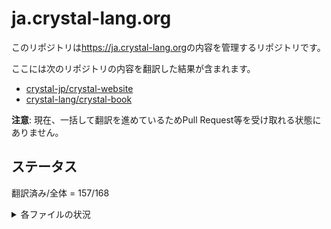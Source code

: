 # ja.crystal-lang.org

このリポジトリは<https://ja.crystal-lang.org>の内容を管理するリポジトリです。

ここには次のリポジトリの内容を翻訳した結果が含まれます。

  - [crystal-jp/crystal-website](https://github.com/crystal-jp/crystal-website)
  - [crystal-lang/crystal-book](https://github.com/crystal-lang/crystal-book)

**注意**: 現在、一括して翻訳を進めているためPull Request等を受け取れる状態にありません。

## ステータス

翻訳済み/全体 = 157/168

<details>

<summary>各ファイルの状況</summary>

状況の記号の意味:

- ○: 翻訳済み
- △: 部分的に翻訳されている (以前翻訳されていた？)
- ×: 未翻訳

| ファイル名                                                                                          | 状況 |
|:----------------------------------------------------------------------------------------------------|:----:|
| `crystal-book/SUMMARY.md`                                                                           | ○    |
| `crystal-book/README.md`                                                                            | ○    |
| `crystal-book/using_the_compiler/README.md`                                                         | ○    |
| `crystal-book/the_shards_command/README.md`                                                         | ○    |
| `crystal-book/overview/README.md`                                                                   | ○    |
| `crystal-book/overview/hello_world.md`                                                              | ○    |
| `crystal-book/overview/http_server.md`                                                              | ○    |
| `crystal-book/overview/cli.md`                                                                      | ○    |
| `crystal-book/syntax_and_semantics/README.md`                                                       | ○    |
| `crystal-book/syntax_and_semantics/comments.md`                                                     | ○    |
| `crystal-book/syntax_and_semantics/literals.md`                                                     | ○    |
| `crystal-book/syntax_and_semantics/literals/nil.md`                                                 | ○    |
| `crystal-book/syntax_and_semantics/literals/bool.md`                                                | ○    |
| `crystal-book/syntax_and_semantics/literals/integers.md`                                            | ○    |
| `crystal-book/syntax_and_semantics/literals/floats.md`                                              | ○    |
| `crystal-book/syntax_and_semantics/literals/char.md`                                                | ○    |
| `crystal-book/syntax_and_semantics/literals/string.md`                                              | ○    |
| `crystal-book/syntax_and_semantics/literals/symbol.md`                                              | ○    |
| `crystal-book/syntax_and_semantics/literals/array.md`                                               | ○    |
| `crystal-book/syntax_and_semantics/literals/hash.md`                                                | ○    |
| `crystal-book/syntax_and_semantics/literals/range.md`                                               | ○    |
| `crystal-book/syntax_and_semantics/literals/regex.md`                                               | ○    |
| `crystal-book/syntax_and_semantics/literals/tuple.md`                                               | ○    |
| `crystal-book/syntax_and_semantics/literals/named_tuple.md`                                         | ○    |
| `crystal-book/syntax_and_semantics/literals/proc.md`                                                | ○    |
| `crystal-book/syntax_and_semantics/literals/command.md`                                             | ○    |
| `crystal-book/syntax_and_semantics/assignment.md`                                                   | ○    |
| `crystal-book/syntax_and_semantics/local_variables.md`                                              | ○    |
| `crystal-book/syntax_and_semantics/control_expressions.md`                                          | ○    |
| `crystal-book/syntax_and_semantics/truthy_and_falsey_values.md`                                     | ○    |
| `crystal-book/syntax_and_semantics/if.md`                                                           | ○    |
| `crystal-book/syntax_and_semantics/as_a_suffix.md`                                                  | ○    |
| `crystal-book/syntax_and_semantics/as_an_expression.md`                                             | ○    |
| `crystal-book/syntax_and_semantics/ternary_if.md`                                                   | ○    |
| `crystal-book/syntax_and_semantics/if_var.md`                                                       | ○    |
| `crystal-book/syntax_and_semantics/if_varis_a.md`                                                   | ○    |
| `crystal-book/syntax_and_semantics/if_varresponds_to.md`                                            | ○    |
| `crystal-book/syntax_and_semantics/if_var_nil.md`                                                   | ○    |
| `crystal-book/syntax_and_semantics/not.md`                                                          | ○    |
| `crystal-book/syntax_and_semantics/unless.md`                                                       | ○    |
| `crystal-book/syntax_and_semantics/case.md`                                                         | ○    |
| `crystal-book/syntax_and_semantics/while.md`                                                        | ○    |
| `crystal-book/syntax_and_semantics/break.md`                                                        | ○    |
| `crystal-book/syntax_and_semantics/next.md`                                                         | ○    |
| `crystal-book/syntax_and_semantics/until.md`                                                        | ○    |
| `crystal-book/syntax_and_semantics/and.md`                                                          | ○    |
| `crystal-book/syntax_and_semantics/or.md`                                                           | ○    |
| `crystal-book/syntax_and_semantics/requiring_files.md`                                              | ○    |
| `crystal-book/syntax_and_semantics/types_and_methods.md`                                            | ○    |
| `crystal-book/syntax_and_semantics/everything_is_an_object.md`                                      | ○    |
| `crystal-book/syntax_and_semantics/the_program.md`                                                  | ○    |
| `crystal-book/syntax_and_semantics/classes_and_methods.md`                                          | ○    |
| `crystal-book/syntax_and_semantics/new,_initialize_and_allocate.md`                                 | ○    |
| `crystal-book/syntax_and_semantics/methods_and_instance_variables.md`                               | ○    |
| `crystal-book/syntax_and_semantics/type_inference.md`                                               | ○    |
| `crystal-book/syntax_and_semantics/union_types.md`                                                  | ○    |
| `crystal-book/syntax_and_semantics/overloading.md`                                                  | ○    |
| `crystal-book/syntax_and_semantics/default_and_named_arguments.md`                                  | ○    |
| `crystal-book/syntax_and_semantics/splats_and_tuples.md`                                            | ○    |
| `crystal-book/syntax_and_semantics/type_restrictions.md`                                            | ○    |
| `crystal-book/syntax_and_semantics/return_types.md`                                                 | ○    |
| `crystal-book/syntax_and_semantics/default_values_named_arguments_splats_tuples_and_overloading.md` | ○    |
| `crystal-book/syntax_and_semantics/operators.md`                                                    | ○    |
| `crystal-book/syntax_and_semantics/visibility.md`                                                   | ○    |
| `crystal-book/syntax_and_semantics/inheritance.md`                                                  | ○    |
| `crystal-book/syntax_and_semantics/virtual_and_abstract_types.md`                                   | ○    |
| `crystal-book/syntax_and_semantics/class_methods.md`                                                | ○    |
| `crystal-book/syntax_and_semantics/class_variables.md`                                              | ○    |
| `crystal-book/syntax_and_semantics/finalize.md`                                                     | ○    |
| `crystal-book/syntax_and_semantics/modules.md`                                                      | ○    |
| `crystal-book/syntax_and_semantics/generics.md`                                                     | ○    |
| `crystal-book/syntax_and_semantics/structs.md`                                                      | ○    |
| `crystal-book/syntax_and_semantics/constants.md`                                                    | ○    |
| `crystal-book/syntax_and_semantics/enum.md`                                                         | ○    |
| `crystal-book/syntax_and_semantics/blocks_and_procs.md`                                             | ○    |
| `crystal-book/syntax_and_semantics/capturing_blocks.md`                                             | ○    |
| `crystal-book/syntax_and_semantics/proc_literal.md`                                                 | ○    |
| `crystal-book/syntax_and_semantics/block_forwarding.md`                                             | ○    |
| `crystal-book/syntax_and_semantics/closures.md`                                                     | ○    |
| `crystal-book/syntax_and_semantics/alias.md`                                                        | ○    |
| `crystal-book/syntax_and_semantics/exception_handling.md`                                           | ○    |
| `crystal-book/syntax_and_semantics/type_grammar.md`                                                 | ○    |
| `crystal-book/syntax_and_semantics/type_reflection.md`                                              | ○    |
| `crystal-book/syntax_and_semantics/is_a.md`                                                         | ○    |
| `crystal-book/syntax_and_semantics/nil_question.md`                                                 | ○    |
| `crystal-book/syntax_and_semantics/responds_to.md`                                                  | ○    |
| `crystal-book/syntax_and_semantics/as.md`                                                           | ○    |
| `crystal-book/syntax_and_semantics/as_question.md`                                                  | ○    |
| `crystal-book/syntax_and_semantics/typeof.md`                                                       | ○    |
| `crystal-book/syntax_and_semantics/macros.md`                                                       | ○    |
| `crystal-book/syntax_and_semantics/macros/macro_methods.md`                                         | ○    |
| `crystal-book/syntax_and_semantics/macros/hooks.md`                                                 | ○    |
| `crystal-book/syntax_and_semantics/macros/fresh_variables.md`                                       | ○    |
| `crystal-book/syntax_and_semantics/annotations.md`                                                  | ○    |
| `crystal-book/syntax_and_semantics/annotations/built_in_annotations.md`                             | ○    |
| `crystal-book/syntax_and_semantics/low_level_primitives.md`                                         | ○    |
| `crystal-book/syntax_and_semantics/pointerof.md`                                                    | ○    |
| `crystal-book/syntax_and_semantics/sizeof.md`                                                       | ○    |
| `crystal-book/syntax_and_semantics/instance_sizeof.md`                                              | ○    |
| `crystal-book/syntax_and_semantics/offsetof.md`                                                     | ○    |
| `crystal-book/syntax_and_semantics/declare_var.md`                                                  | ○    |
| `crystal-book/syntax_and_semantics/compile_time_flags.md`                                           | ○    |
| `crystal-book/syntax_and_semantics/cross-compilation.md`                                            | ○    |
| `crystal-book/syntax_and_semantics/c_bindings/README.md`                                            | ○    |
| `crystal-book/syntax_and_semantics/c_bindings/lib.md`                                               | ○    |
| `crystal-book/syntax_and_semantics/c_bindings/fun.md`                                               | ○    |
| `crystal-book/syntax_and_semantics/c_bindings/out.md`                                               | ○    |
| `crystal-book/syntax_and_semantics/c_bindings/to_unsafe.md`                                         | ○    |
| `crystal-book/syntax_and_semantics/c_bindings/struct.md`                                            | ○    |
| `crystal-book/syntax_and_semantics/c_bindings/union.md`                                             | ○    |
| `crystal-book/syntax_and_semantics/c_bindings/enum.md`                                              | ○    |
| `crystal-book/syntax_and_semantics/c_bindings/variables.md`                                         | ○    |
| `crystal-book/syntax_and_semantics/c_bindings/constants.md`                                         | ○    |
| `crystal-book/syntax_and_semantics/c_bindings/type.md`                                              | ○    |
| `crystal-book/syntax_and_semantics/c_bindings/alias.md`                                             | ○    |
| `crystal-book/syntax_and_semantics/c_bindings/callbacks.md`                                         | ○    |
| `crystal-book/syntax_and_semantics/unsafe.md`                                                       | ○    |
| `crystal-book/conventions/README.md`                                                                | ○    |
| `crystal-book/conventions/coding_style.md`                                                          | ○    |
| `crystal-book/conventions/documenting_code.md`                                                      | ○    |
| `crystal-book/database/README.md`                                                                   | ×    |
| `crystal-book/database/connection.md`                                                               | △    |
| `crystal-book/database/connection_pool.md`                                                          | ×    |
| `crystal-book/database/transactions.md`                                                             | ×    |
| `crystal-book/guides/README.md`                                                                     | ○    |
| `crystal-book/guides/performance.md`                                                                | ○    |
| `crystal-book/guides/concurrency.md`                                                                | ○    |
| `crystal-book/guides/testing.md`                                                                    | ×    |
| `crystal-book/guides/writing_shards.md`                                                             | △    |
| `crystal-book/guides/hosting/github.md`                                                             | ×    |
| `crystal-book/guides/hosting/gitlab.md`                                                             | ×    |
| `crystal-book/guides/continuous_integration.md`                                                     | ×    |
| `crystal-book/guides/ci/travis.md`                                                                  | ×    |
| `crystal-book/guides/ci/circleci.md`                                                                | ×    |
| `crystal-website/_config.yml`                                                                       | ○    |
| `crystal-website/_includes/sponsors_sidebar.html`                                                   | ○    |
| `crystal-website/_layouts/default.html`                                                             | ○    |
| `crystal-website/_layouts/install.html`                                                             | ○    |
| `crystal-website/blog/index.html`                                                                   | ○    |
| `crystal-website/community/index.html`                                                              | ○    |
| `crystal-website/docs.html`                                                                         | ○    |
| `crystal-website/index.html`                                                                        | ○    |
| `crystal-website/media/index.html`                                                                  | ○    |
| `crystal-website/sponsors/index.html`                                                               | ○    |
| `crystal-website/sponsors/original-sponsors.html`                                                   | ○    |
| `crystal-website/_data/install.yaml`                                                                | ○    |
| `crystal-website/install/index.html`                                                                | ○    |
| `crystal-website/install/from_sources.md`                                                           | ○    |
| `crystal-website/install/from_targz.md`                                                             | ○    |
| `crystal-website/install/on_alpine_linux.md`                                                        | ○    |
| `crystal-website/install/on_arch_linux.md`                                                          | ○    |
| `crystal-website/install/on_centos.md`                                                              | ○    |
| `crystal-website/install/on_debian.md`                                                              | ○    |
| `crystal-website/install/on_elementary_os.md`                                                       | ○    |
| `crystal-website/install/on_fedora.md`                                                              | ○    |
| `crystal-website/install/on_freebsd.md`                                                             | ○    |
| `crystal-website/install/on_gentoo_linux.md`                                                        | ○    |
| `crystal-website/install/on_kde_neon.md`                                                            | ○    |
| `crystal-website/install/on_kubuntu.md`                                                             | ○    |
| `crystal-website/install/on_linux_mint.md`                                                          | ○    |
| `crystal-website/install/on_mac_os.md`                                                              | ○    |
| `crystal-website/install/on_manjaro.md`                                                             | ○    |
| `crystal-website/install/on_opensuse.md`                                                            | ○    |
| `crystal-website/install/on_redhat.md`                                                              | ○    |
| `crystal-website/install/on_ubuntu.md`                                                              | ○    |
| `crystal-website/install/on_wsl.md`                                                                 | ○    |
| `crystal-website/_includes/install_from_linuxbrew.md`                                               | ○    |
| `crystal-website/_includes/install_from_snapcraft.md`                                               | ○    |

</details>
